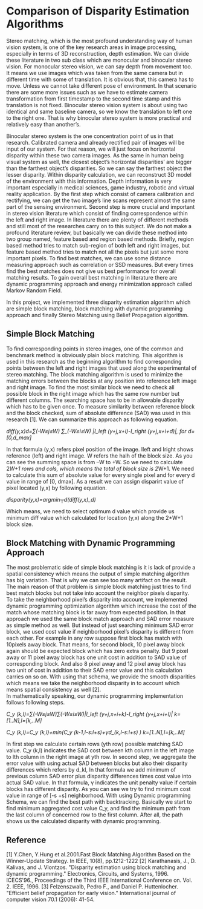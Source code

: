 # Comparison of Disparity Estimation Algorithms

Stereo matching, which is the most profound understanding way of human vision system, is one of the key research areas in image processing, especially in terms of 3D reconstruction, depth estimation. We can divide these literature in two sub class which are monocular and binocular stereo vision. For monocular stereo vision, we can say depth from movement too. It means we use images which was taken from the same camera but in different time with some of translation. It is obvious that, this camera has to move. Unless we cannot take different pose of environment. In that scenario there are some more issues such as we have to estimate camera transformation from first timestamp to the second time stamp and this translation is not fixed. Binocular stereo vision system is about using two identical and same baseline camera, so we know the translation to left one to the right one. That is why binocular stereo system is more practical and relatively easy than another’s. 

Binocular stereo system is the one concentration point of us in that research. Calibrated camera and already rectified pair of images will be input of our system. For that reason, we will just focus on horizontal disparity within these two camera images. As the same in human being visual system as well, the closest object’s horizontal disparities’ are bigger than the farthest object’s disparities. So we can say the farthest object the lesser disparity. Within disparity calculation, we can reconstruct 3D model of the environment with this information. Depth information is very important especially in medical sciences, game industry, robotic and virtual reality application. 
By the first step which consist of camera calibration and rectifying, we can get the two image’s line scans represent almost the same part of the sensing environment. Second step is more crucial and important in stereo vision literature which consist of finding correspondence within the left and right image. In literature there are plenty of different methods and still most of the researches carry on to this subject. We do not make a profound literature review, but basically we can divide these method into two group named, feature based and region based methods. Briefly, region based method tries to match sub-region of both left and right images, but feature based method tries to match not all the pixels but just some more important pixels. To find best matches, we can use some distance measuring approach such as correlation or SSD measures. But every times find the best matches does not give us best performance for overall matching results. To gain overall best matching in literature there are dynamic programming approach and energy minimization approach called Markov Random Field. 

In this project, we implemented three disparity estimation algorithm which are simple block matching, block matching with dynamic programming approach and finally Stereo Matching using Belief Propagation algorithm.

## Simple Block Matching

To find corresponding points in stereo images, one of the common and benchmark method is obviously plain block matching. This algorithm is used in this research as the beginning algorithm to find corresponding points between the left and right images that used along the experimental of stereo matching. The block matching algorithm is used to minimize the matching errors between the blocks at any position into reference left image and right image. To find the most similar block we need to check all possible block in the right image which has the same row number but different columns. The searching space has to be in allowable disparity which has to be given once.  To measure similarity between reference block and the block checked, sum of absolute difference (SAD) was used in this research [1]. We can summarize this approach as following equation.

*diff(y,x)_d=∑_(-W≤j≤W) ∑_(-W≤i≤W) |I_left (y+j,x+i)-I_right (y+j,x+i+d)|,      for  d=[0,d_max]*

In that formula (y,x) refers pixel position of the image. Ileft and Iright shows reference (left) and right image. W refers the halh of the block size. As you can see the summing space is from –W to +W. So we need to calculate 2*W+1 rows and cols, which means the total of block size is 2*W+1. We need to calculate this sum of absolute value for every single pixel and for every d value in range of [0, dmax]. As a result we can assign disparirt value of pixel located (y,x) by following equation.

*disparity(y,x)=argmin┬d⁡(diff(y,x)_d)*

Which means, we need to select optimum d value which provide us minimum diff value which calculated for location (y,x) along the 2*W+1 block size.

## Block Matching with Dynamic Programming Approach

The most problematic side of simple block matching is it is lack of provide a spatial consistency which means the output of simple matching algorithm has big variation. That is why we can see too many artifact on the result. The main reason of that problem is simple block matching just tries to find best match blocks but not take into account the neighbor pixels disparity. To take the neighborhood pixel’s disparity into account, we implemented dynamic programming optimization algorithm which increase the cost of the match whose matching block is far away from expected position. In that approach we used the same block match approach and SAD error measure as simple method as well. But instead of just searching minimum SAD error block, we used cost value if neighborhood pixel’s disparity is different from each other. For example in any row suppose first block has match with 10pixels away block. That means, for second block, 10 pixel away block again should be expected block which has zero extra penalty. But 9 pixel away or 11 pixel away block has one unit cost in addition to SAD value of corresponding block. And also 8 pixel away and 12 pixel away block has two unit of cost in addition to their SAD error value and this calculation carries on so on. With using that schema, we provide the smooth disparities which means we take the neighborhood disparity in to account which means spatial consistency as well [2].  
In mathematically speaking, our dynamic programming implementation follows following steps.

*C_y (k,l)=∑_(-W≤j≤W)∑_(-W≤i≤W)|I_left (y+j,x+i+k)-I_right (y+j,x+i+l)|      k=[1..N],l=[k,..M]*

*C_y (k,l)=C_y (k,l)+min⁡(C_y (k-1,l-s:l+s)+γd_(k,l-s:l+s) )     k=[1..N],l=[k,..M]*

In first step we calculate certain rows (yth row) possible matching SAD value. C_y (k,l) indicates the SAD cost between kth column in the left image to lth column in the right image at yth row. In second step, we aggregate the error value with using actual SAD between blocks but also their disparity differences which refers by  d_kl, In that formula we add minimum of previous column SAD error plus disparity differences times cost value into actual SAD value. In that formula, γ indicates the unit penalty value if certain blocks has different disparity. As you can see we try to find minimum cost value in range of [-s +s] neighborhood. 
With using Dynamic programming Schema, we can find the best path with backtracking. Basically we start to find minimum aggregated cost value  C_y, and find the minimum path from the last column of concerned row to the first column. After all, the path shows us the calculated disparity with dynamic programming.


## Reference
[1] Y.Chen, Y.Hung et al.2001.Fast Block Matching Algorithm Based on the Winner-Update Strategy. In IEEE, 10(8), pp.1212-1222
[2] Karathanasis, J., D. Kalivas, and J. Vlontzos. "Disparity estimation using block matching and dynamic programming." Electronics, Circuits, and Systems, 1996. ICECS'96., Proceedings of the Third IEEE International Conference on. Vol. 2. IEEE, 1996.
[3] Felzenszwalb, Pedro F., and Daniel P. Huttenlocher. "Efficient belief propagation for early vision." International journal of computer vision 70.1 (2006): 41-54.
